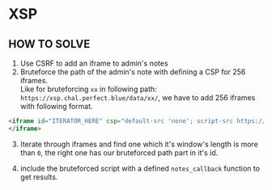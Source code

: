# XSP

## HOW TO SOLVE

1. Use CSRF to add an iframe to admin's notes 
2. Bruteforce the path of the admin's note with defining a CSP for 256 iframes.<br> 
Like for bruteforcing `xx` in following path:<br> `https://xsp.chal.perfect.blue/data/xx/`, we have to add 256 iframes with following format.<br>
```html
<iframe id="ITERATOR_HERE" csp="default-src 'none'; script-src https://xsp.chal.perfect.blue/notes.js https://xsp.chal.perfect.blue/data/ITERATOR_HERE/">
</iframe>
```
3. Iterate through iframes and find one which it's window's length is more than `0`, the right one has our bruteforced path part in it's id.

4. include the bruteforced script with a defined `notes_callback` function to get results.



